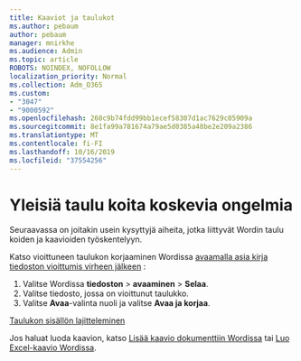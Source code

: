 ```yaml
---
title: Kaaviot ja taulukot
ms.author: pebaum
author: pebaum
manager: mnirkhe
ms.audience: Admin
ms.topic: article
ROBOTS: NOINDEX, NOFOLLOW
localization_priority: Normal
ms.collection: Adm_O365
ms.custom:
- "3047"
- "9000592"
ms.openlocfilehash: 260c9b74fdd99bb1ecef58307d1ac7629c05909a
ms.sourcegitcommit: 8e1fa99a781674a79ae5d0385a48be2e209a2386
ms.translationtype: MT
ms.contentlocale: fi-FI
ms.lasthandoff: 10/16/2019
ms.locfileid: "37554256"
---
```

# <a name="common-issues-with-tables"></a>Yleisiä taulu koita koskevia ongelmia 

Seuraavassa on joitakin usein kysyttyjä aiheita, jotka liittyvät Wordin taulu koiden ja kaavioiden työskentelyyn.

Katso vioittuneen taulukon korjaaminen Wordissa [avaamalla asia kirja tiedoston vioittumis virheen jälkeen](https://support.office.com/article/47df9d48-2165-4411-a699-1786ac734bc3) :

 1. Valitse Wordissa **tiedoston** > **avaaminen** > **Selaa**.
 2. Valitse tiedosto, jossa on vioittunut taulukko.
 3. Valitse **Avaa**-valinta nuoli ja valitse **Avaa ja korjaa**.

[Taulukon sisällön lajitteleminen](https://support.office.com/article/F8392477-4613-49CD-ABA6-7C2E48F1D91F)

Jos haluat luoda kaavion, katso [Lisää kaavio dokumenttiin Wordissa](https://support.office.com/article/ff48e3eb-5e04-4368-a39e-20df7c798932) tai [Luo Excel-kaavio Wordissa](https://support.office.com/article/11A7D2F0-4487-4A9B-BBC6-D50916CD4A57).